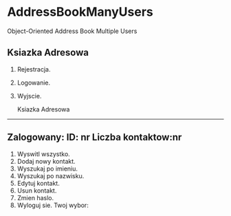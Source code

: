 # AddressBookManyUsers
Object-Oriented Address Book Multiple Users

   Ksiazka Adresowa
------------------------------------
1. Rejestracja.
2. Logowanie.
9. Wyjscie.


   Ksiazka Adresowa
------------------------------------
Zalogowany:
ID: nr   Liczba kontaktow:nr
------------------------------------
1. Wyswitl wszystko.
2. Dodaj nowy kontakt.
3. Wyszukaj po imieniu.
4. Wyszukaj po nazwisku.
6. Edytuj kontakt.
7. Usun kontakt.
8. Zmien haslo.
9. Wyloguj sie.
Twoj wybor:
